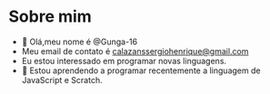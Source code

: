 # Sobre mim
- 👋 Olá,meu nome é @Gunga-16
- Meu email de contato é calazanssergiohenrique@gmail.com
- Eu estou interessado em programar novas linguagens.
- 🌱 Estou aprendendo a programar recentemente a linguagem de JavaScript e Scratch.


<!---
Gunga-16/Gunga-16 is a ✨ special ✨ repository because its `README.md` (this file) appears on your GitHub profile.
You can click the Preview link to take a look at your changes.
--->
